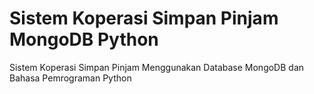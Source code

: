# Sistem Koperasi Simpan Pinjam MongoDB Python
Sistem Koperasi Simpan Pinjam Menggunakan Database MongoDB dan Bahasa Pemrograman Python
